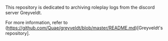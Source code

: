 This repository is dedicated to archiving roleplay logs from the discord server Greyveldt.

For more information, refer to (https://github.com/Quae/greyveldt/blob/master/README.md)[Greyveldt's repository].
